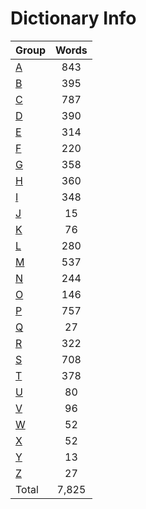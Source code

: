 ﻿Dictionary Info
=======


|Group|Words|
|-----|:------:|
|[A](A.json)|843|
|[B](B.json)|395|
|[C](C.json)|787|
|[D](D.json)|390|
|[E](E.json)|314|
|[F](F.json)|220|
|[G](G.json)|358|
|[H](H.json)|360|
|[I](I.json)|348|
|[J](J.json)|15|
|[K](K.json)|76|
|[L](L.json)|280|
|[M](M.json)|537|
|[N](N.json)|244|
|[O](O.json)|146|
|[P](P.json)|757|
|[Q](Q.json)|27|
|[R](R.json)|322|
|[S](S.json)|708|
|[T](T.json)|378|
|[U](U.json)|80|
|[V](V.json)|96|
|[W](W.json)|52|
|[X](X.json)|52|
|[Y](Y.json)|13|
|[Z](Z.json)|27|
|Total|7,825|
